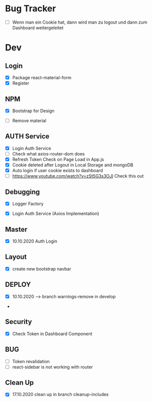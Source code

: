 # Bug Tracker

* [ ] Wenn man ein Cookie hat, dann wird man zu logout und dann zum Dashboard weitergeleitet

# Dev 
## Login
* [X] Package react-material-form 
* [X] Register

## NPM
* [X] Bootstrap for Design
* [ ] Remove material


## AUTH Service
* [X] Login Auth Service
* [ ] Check what axios-router-dom does
* [X] Refresh Token Check on Page Load in App.js
* [X] Cookie deleted after Logout in Local Storage and mongoDB
* [X] Auto login if user cookie exists to dashboard
* [ ] https://www.youtube.com/watch?v=zSt5G3s3OJI Check this out

## Debugging
* [X] Logger Factory
* [X] Login Auth Service (Axios Implementation)


## Master
* [X] 10.10.2020 Auth Login

## Layout
* [X] create new bootstrap navbar


## DEPLOY
* [X] 10.10.2020 --> branch warnings-remove in develop
* 
## Security
* [X] Check Token in Dashboard Component

## BUG
* [ ] Token revalidation
* [ ] react-sidebar is not working with router

## Clean Up 
* [X] 17.10.2020 clean up in branch cleanup-includes
  
